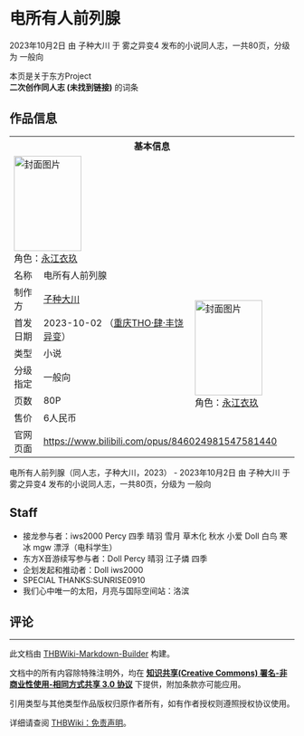 # 电所有人前列腺

<!-- source html: G:\repos\THBWiki-Markdown-Builder\THBWikiMarkdown\Temp\main\9\9b\ns0%3A%E7%94%B5%E6%89%80%E6%9C%89%E4%BA%BA%E5%89%8D%E5%88%97%E8%85%BA.html -->

2023年10月2日 由 子种大川 于 雾之异变4 发布的小说同人志，一共80页，分级为 一般向

本页是关于东方Project  
 **二次创作同人志 (未找到链接)** 的词条
## 作品信息

<table><tbody><tr><th colspan="3">基本信息</th></tr><tr><td class="cover-artwork-mobile" colspan="2"><a href="./文件-电所有人前列腺封面.jpg.md" class="image" title="封面图片"><img alt="封面图片" src="https://upload.thwiki.cc/thumb/4/4c/%E7%94%B5%E6%89%80%E6%9C%89%E4%BA%BA%E5%89%8D%E5%88%97%E8%85%BA%E5%B0%81%E9%9D%A2.jpg/119px-%E7%94%B5%E6%89%80%E6%9C%89%E4%BA%BA%E5%89%8D%E5%88%97%E8%85%BA%E5%B0%81%E9%9D%A2.jpg" decoding="async" loading="lazy" width="119" height="168" srcset="https://upload.thwiki.cc/thumb/4/4c/%E7%94%B5%E6%89%80%E6%9C%89%E4%BA%BA%E5%89%8D%E5%88%97%E8%85%BA%E5%B0%81%E9%9D%A2.jpg/178px-%E7%94%B5%E6%89%80%E6%9C%89%E4%BA%BA%E5%89%8D%E5%88%97%E8%85%BA%E5%B0%81%E9%9D%A2.jpg 1.5x, https://upload.thwiki.cc/thumb/4/4c/%E7%94%B5%E6%89%80%E6%9C%89%E4%BA%BA%E5%89%8D%E5%88%97%E8%85%BA%E5%B0%81%E9%9D%A2.jpg/238px-%E7%94%B5%E6%89%80%E6%9C%89%E4%BA%BA%E5%89%8D%E5%88%97%E8%85%BA%E5%B0%81%E9%9D%A2.jpg 2x" data-file-width="590" data-file-height="834"></a><div class="cover-char">角色：<a href="./永江衣玖.md" title="永江衣玖">永江衣玖</a></div></td>
</tr><tr><td class="label">名称</td><td colspan="2"> 电所有人前列腺 </td></tr><tr><td class="label">制作方</td><td><a href="./子种大川.md" title="子种大川">子种大川</a></td><td class="cover-artwork" rowspan="6" style="min-width:168px;"><a href="./文件-电所有人前列腺封面.jpg.md" class="image" title="封面图片"><img alt="封面图片" src="https://upload.thwiki.cc/thumb/4/4c/%E7%94%B5%E6%89%80%E6%9C%89%E4%BA%BA%E5%89%8D%E5%88%97%E8%85%BA%E5%B0%81%E9%9D%A2.jpg/119px-%E7%94%B5%E6%89%80%E6%9C%89%E4%BA%BA%E5%89%8D%E5%88%97%E8%85%BA%E5%B0%81%E9%9D%A2.jpg" decoding="async" loading="lazy" width="119" height="168" srcset="https://upload.thwiki.cc/thumb/4/4c/%E7%94%B5%E6%89%80%E6%9C%89%E4%BA%BA%E5%89%8D%E5%88%97%E8%85%BA%E5%B0%81%E9%9D%A2.jpg/178px-%E7%94%B5%E6%89%80%E6%9C%89%E4%BA%BA%E5%89%8D%E5%88%97%E8%85%BA%E5%B0%81%E9%9D%A2.jpg 1.5x, https://upload.thwiki.cc/thumb/4/4c/%E7%94%B5%E6%89%80%E6%9C%89%E4%BA%BA%E5%89%8D%E5%88%97%E8%85%BA%E5%B0%81%E9%9D%A2.jpg/238px-%E7%94%B5%E6%89%80%E6%9C%89%E4%BA%BA%E5%89%8D%E5%88%97%E8%85%BA%E5%B0%81%E9%9D%A2.jpg 2x" data-file-width="590" data-file-height="834"></a><div class="cover-char">角色：<a href="./永江衣玖.md" title="永江衣玖">永江衣玖</a></div></td>
</tr><tr><td class="label">首发日期</td><td>2023-10-02&#160;（<a href="/展会作品列表?e=%E9%9B%BE%E4%B9%8B%E5%BC%82%E5%8F%98%234">重庆THO·肆·丰饶异变</a>）</td></tr><tr><td class="label">类型</td><td>小说</td></tr><tr><td class="label">分级指定</td><td>一般向</td></tr><tr><td class="label">页数</td><td>80P</td></tr><tr><td class="label">售价</td><td>6人民币</td></tr>
<tr><td class="label">官网页面</td><td colspan="2"><a rel="nofollow" class="external free" href="https://www.bilibili.com/opus/846024981547581440">https://www.bilibili.com/opus/846024981547581440</a></td></tr></tbody></table>

电所有人前列腺（同人志，子种大川，2023） - 2023年10月2日 由 子种大川 于 雾之异变4 发布的小说同人志，一共80页，分级为 一般向
## Staff
- 接龙参与者：iws2000 Percy 四季 晴羽 雪月 草木化 秋水 小爱 Doll 白鸟 寒冰 mgw 漂浮（电科学生）
- 东方X音游续写参与者：Doll Percy 晴羽 江子燐 四季
- 企划发起和推动者：Doll iws2000
- SPECIAL THANKS:SUNRISE0910
- 我们心中唯一的太阳，月亮与国际空间站：洛滨　

## 评论




---

此文档由 [THBWiki-Markdown-Builder](https://github.com/Delsin-Yu/THBWiki-Markdown-Builder) 构建。

文档中的所有内容除特殊注明外，均在 [**知识共享(Creative Commons) 署名-非商业性使用-相同方式共享 3.0 协议**](https://creativecommons.org/licenses/by-sa/3.0/deed.zh-hans) 下提供，附加条款亦可能应用。

引用类型与其他类型作品版权归原作者所有，如有作者授权则遵照授权协议使用。

详细请查阅 [THBWiki：免责声明](https://thbwiki.cc/THBWiki:%E5%85%8D%E8%B4%A3%E5%A3%B0%E6%98%8E)。

